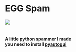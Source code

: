 # EGG Spam
<img src="https://img.shields.io/badge/EggOrg-unknown--user2-green?style=for-the-badge">
<br><br>
<h4>A little python spammer I made<br>you need to install <a href="https://pyautogui.readthedocs.io/en/latest/install.html">pyautogui</a></h4>